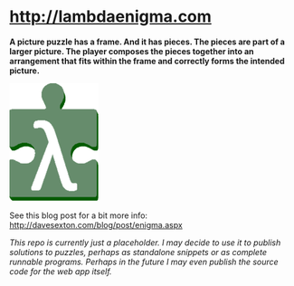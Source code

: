# http://lambdaenigma.com

**A picture puzzle has a frame. And it has pieces. The pieces are part of a larger picture. The player composes the pieces together into an arrangement that fits within the frame and correctly forms the intended picture.**

![Lambda Enigma](https://raw.githubusercontent.com/RxDave/lambdaenigma.com/master/PuzzlePieceLogoEmbossed.png "Lambda Enigma")

See this blog post for a bit more info: http://davesexton.com/blog/post/enigma.aspx

_This repo is currently just a placeholder. I may decide to use it to publish solutions to puzzles, perhaps as standalone snippets or as complete runnable programs. Perhaps in the future I may even publish the source code for the web app itself._
